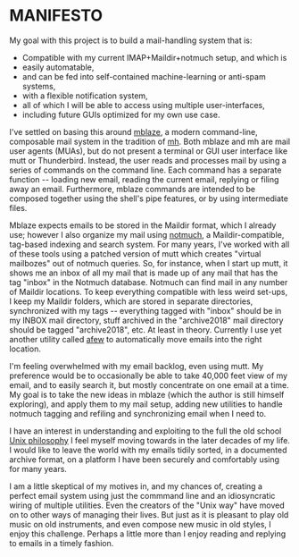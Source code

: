 # MANIFESTO

My goal with this project is to build a mail-handling system that is:

* Compatible with my current IMAP+Maildir+notmuch setup, and which is
* easily automatable,
* and can be fed into self-contained machine-learning or anti-spam systems,
* with a flexible notification system,
* all of which I will be able to access using multiple user-interfaces,
* including future GUIs optimized for my own use case.

I've settled on basing this around
[mblaze](https://github.com/chneukirchen/mblaze), a modern command-line,
composable mail system in the tradition of
[mh](https://en.wikipedia.org/wiki/MH_Message_Handling_System). Both mblaze and
mh are mail user agents (MUAs), but do not present a terminal or GUI user
interface like mutt or Thunderbird. Instead, the user reads and processes mail
by using a series of commands on the command line. Each command has a separate
function -- loading new email, reading the current email, replying or filing
away an email. Furthermore, mblaze commands are intended to be composed
together using the shell's pipe features, or by using intermediate files.

Mblaze expects emails to be stored in the Maildir format, which I already use;
however I also organize my mail using [notmuch](https://notmuchmail.org/), a
Maildir-compatible, tag-based indexing and search system. For many years, I've
worked with all of these tools using a patched version of mutt which creates
"virtual mailbozes" out of notmuch queries. So, for instance, when I start up
mutt, it shows me an inbox of all my mail that is made up of any mail that has
the tag "inbox" in the Notmuch database. Notmuch can find mail in any number of
Maildir locations. To keep everything compatible with less weird set-ups, I
keep my Maildir folders, which are stored in separate directories, synchronized
with my tags -- everything tagged with "inbox" should be in my INBOX mail
directory, stuff archived in the "archive2018" mail directory should be tagged
"archive2018", etc. At least in theory. Currently I use yet another utility
called [afew](https://github.com/afewmail/afew) to automatically move emails
into the right location.

I'm feeling overwhelmed with my email backlog, even using mutt. My preference
would be to occasionally be able to take 40,000 feet view of my email, and to
easily search it, but mostly concentrate on one email at a time. My goal is to
take the new ideas in mblaze (which the author is still himself exploring), and
apply them to my mail setup, adding new utilities to handle notmuch tagging and
refiling and synchronizing email when I need to.

I have an interest in understanding and exploiting to the full the old school
[Unix philosophy](https://en.wikipedia.org/wiki/Unix_philosophy) I feel myself
moving towards in the later decades of my life. I would like to leave the world
with my emails tidily sorted, in a documented archive format, on a platform I
have been securely and comfortably using for many years.

I am a little skeptical of my motives in, and my chances of, creating a perfect
email system using just the commmand line and an idiosyncratic wiring of
multiple utilities. Even the creators of the "Unix way" have moved on to other
ways of managing their lives. But just as it is pleasant to play old music on
old instruments, and even compose new music in old styles, I enjoy this
challenge. Perhaps a little more than I enjoy reading and replying to emails in
a timely fashion.

